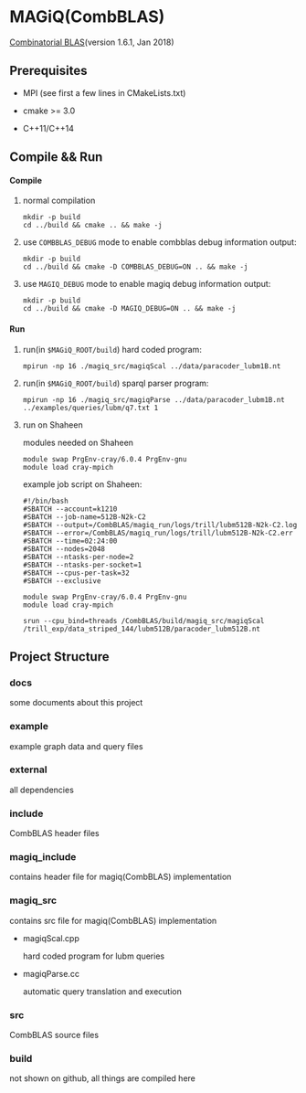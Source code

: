 # MAGiQ(CombBLAS)

[Combinatorial BLAS](https://people.eecs.berkeley.edu/~aydin/CombBLAS/html/index.html)(version 1.6.1, Jan 2018)

## Prerequisites

- MPI (see first a few lines in CMakeLists.txt)

- cmake >= 3.0

- C++11/C++14

## Compile && Run

#### Compile

1. normal compilation

    ```
    mkdir -p build
    cd ../build && cmake .. && make -j
    ```

2. use `COMBBLAS_DEBUG` mode to enable combblas debug information output:

    ```
    mkdir -p build
    cd ../build && cmake -D COMBBLAS_DEBUG=ON .. && make -j
    ```

3. use `MAGIQ_DEBUG` mode to enable magiq debug information output:

    ```
    mkdir -p build
    cd ../build && cmake -D MAGIQ_DEBUG=ON .. && make -j
    ```

#### Run

1. run(in `$MAGiQ_ROOT/build`) hard coded program:

    ```
    mpirun -np 16 ./magiq_src/magiqScal ../data/paracoder_lubm1B.nt
    ```

2. run(in `$MAGiQ_ROOT/build`) sparql parser program:

    ```
    mpirun -np 16 ./magiq_src/magiqParse ../data/paracoder_lubm1B.nt ../examples/queries/lubm/q7.txt 1
    ```

3. run on Shaheen

    modules needed on Shaheen

    ```
    module swap PrgEnv-cray/6.0.4 PrgEnv-gnu
    module load cray-mpich
    ```

    example job script on Shaheen:

    ```
    #!/bin/bash
    #SBATCH --account=k1210
    #SBATCH --job-name=512B-N2k-C2
    #SBATCH --output=/CombBLAS/magiq_run/logs/trill/lubm512B-N2k-C2.log
    #SBATCH --error=/CombBLAS/magiq_run/logs/trill/lubm512B-N2k-C2.err
    #SBATCH --time=02:24:00
    #SBATCH --nodes=2048
    #SBATCH --ntasks-per-node=2
    #SBATCH --ntasks-per-socket=1
    #SBATCH --cpus-per-task=32
    #SBATCH --exclusive

    module swap PrgEnv-cray/6.0.4 PrgEnv-gnu
    module load cray-mpich

    srun --cpu_bind=threads /CombBLAS/build/magiq_src/magiqScal /trill_exp/data_striped_144/lubm512B/paracoder_lubm512B.nt
    ```

## Project Structure

### docs

some documents about this project

### example

example graph data and query files

### external

all dependencies

### include 

CombBLAS header files

### magiq_include

contains header file for magiq(CombBLAS) implementation

### magiq_src

contains src file for magiq(CombBLAS) implementation

- magiqScal.cpp

    hard coded program for lubm queries

- magiqParse.cc

    automatic query translation and execution

### src

CombBLAS source files

### build

not shown on github, all things are compiled here

